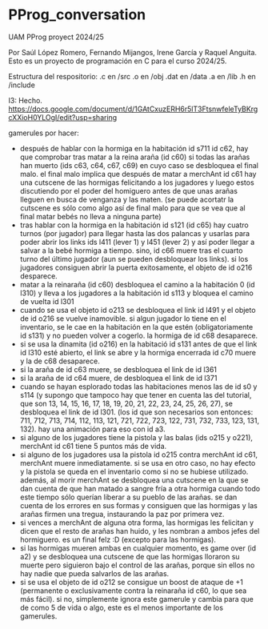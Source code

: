 # PProg_conversation 
UAM PProg proyect 2024/25


Por Saúl López Romero, Fernando Mijangos, Irene García y Raquel Anguita.
Esto es un proyecto de programación en C para el curso 2024/25.

Estructura del respositorio:
    .c en /src
    .o en /obj
    .dat en /data
    .a en /lib
    .h en /include
    

I3: Hecho.
https://docs.google.com/document/d/1GAtCxuzERH6r5lT3FtsnwfeleTyBKrgcXXioH0YLOgI/edit?usp=sharing


gamerules por hacer:

- después de hablar con la hormiga en la habitación id s711 id c62, hay que comprobar tras matar a la reina araña (id c60) si todas las arañas han muerto (ids c63, c64, c67, c69) en cuyo caso se desbloquea el final malo. el final malo implica que después de matar a merchAnt id c61 hay una cutscene de las hormigas felicitando a los jugadores y luego estos discutiendo por el poder del homiguero antes de que unas arañas lleguen en busca de venganza y las maten. (se puede acortatr la cutscene es sólo como algo así de final malo para que se vea que al final matar bebés no lleva a ninguna parte)
- tras hablar con la hormiga en la habitación id s121 (id c65) hay cuatro turnos (por jugador) para llegar hasta las dos palancas y usarlas para poder abrir los links ids l411 (lever 1) y l451 (lever 2) y así poder llegar a salvar a la bebé hormiga a tiempo. sino, id c66 muere tras el cuarto turno del último jugador (aun se pueden desbloquear los links). si los jugadores consiguen abrir la puerta exitosamente, el objeto de id o216 desparece.
- matar a la reinaraña (id c60) desbloquea el camino a la habitación 0 (id l310) y lleva a los jugadores a la habitación id s113 y bloquea el camino de vuelta id l301
- cuando se usa el objeto id o213 se desbloquea el link id l491 y el objeto de id o216 se vuelve inamovible. si algun jugador lo tiene en el inventario, se le cae en la habitación en la que estén (obligatoriamente id s131) y no pueden volver a cogerlo. la hormiga de id c68 desaparece.
- si se usa la dinamita (id o216) en la habitació id s131 antes de que el link id l310 esté abierto, el link se abre y la hormiga encerrada id c70 muere y la de c68 desaparece.
- si la araña de id c63 muere, se desbloquea el link de id l361
- si la araña de id c64 muere, de desbloquea el link de id l371
- cuando se hayan esplorado todas las habitaciones menos las de id s0 y s114 (y supongo que tampoco hay que tener en cuenta las del tutorial, que son 13, 14, 15, 16, 17, 18, 19, 20, 21, 22, 23, 24, 25, 26, 27), se desbloquea el link de id l301. (los id que son necesarios son entonces: 711, 712, 713, 714, 112, 113, 121, 721, 722, 723, 122, 731, 732, 733, 123, 131, 132). hay una animación para eso con id a3.
- si alguno de los jugadores tiene la pistola y las balas (ids o215 y o221), merchAnt id c61 tiene 5 puntos más de vida.
- si alguno de los jugadores usa la pistola id o215 contra merchAnt id c61, merchAnt muere inmediatamente. si se usa en otro caso, no hay efecto y la pistola se queda en el inventario como si no se hubiese utilizado. además, al morir merchAnt se desbloquea una cutscene en la que se dan cuenta de que han matado a sangre fría a otra hormiga cuando todo este tiempo sólo querían liberar a su pueblo de las arañas. se dan cuenta de los errores en sus formas y consiguen que las hormigas y las arañas firmen una tregua, instaurando la paz por primera vez.
- si vences a merchAnt de alguna otra forma, las hormigas les felicitan y dicen que el resto de arañas han huido, y les nombran a ambos jefes del hormiguero. es un final felz :D (excepto para las hormigas).
- si las hormigas mueren ambas en cualquier momento, es game over (id a2) y se desbloquea una cutscene de que las hormigas lloraron su muerte pero siguieron bajo el control de las arañas, porque sin ellos no hay nadie que pueda salvarlos de las arañas.
- si se usa el objeto de id o212 se consigue un boost de ataque de +1 (permanente o exclusivamente contra la reinaraña id c60, lo que sea más fácil). si no, simplemente ignora este gamerule y cambia para que de como 5 de vida o algo, este es el menos importante de los gamerules.